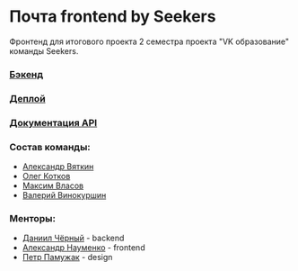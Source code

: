 # Почта frontend by Seekers

Фронтенд для итогового проекта 2 семестра проекта "VK образование" команды Seekers.

### [Бэкенд](https://github.com/go-park-mail-ru/2023_1_Seekers)
### [Деплой](http://89.208.197.150:8002/)
### [Документация API](http://89.208.197.150:8001/swagger/index.html#/)

### Состав команды:
- [Александр Вяткин](https://github.com/MoraPresence)
- [Олег Котков](https://github.com/Ogrebatel)
- [Максим Власов](https://github.com/dyndtikj)
- [Валерий Винокуршин](https://github.com/vvinokurshin)

### Менторы:
- [Даниил Чёрный](https://github.com/Dellvin) - backend
- [Александр Науменко](https://github.com/sashanau) - frontend
- [Петр Памужак](https://github.com/mars444) - design 
